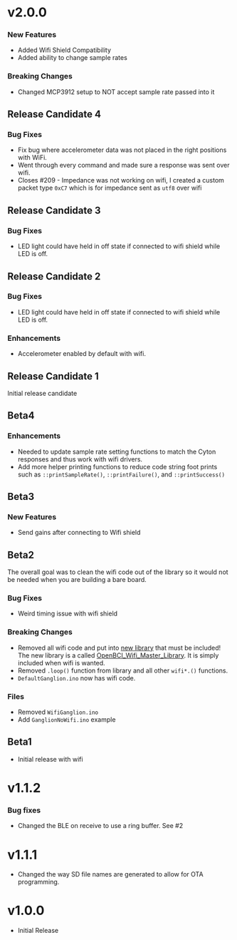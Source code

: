 # v2.0.0

### New Features

* Added Wifi Shield Compatibility
* Added ability to change sample rates

### Breaking Changes

* Changed MCP3912 setup to NOT accept sample rate passed into it

## Release Candidate 4

### Bug Fixes

* Fix bug where accelerometer data was not placed in the right positions with WiFi.
* Went through every command and made sure a response was sent over wifi.
* Closes #209 - Impedance was not working on wifi, I created a custom packet type `0xC7` which is for impedance sent as `utf8` over wifi

## Release Candidate 3

### Bug Fixes

* LED light could have held in off state if connected to wifi shield while LED is off.

## Release Candidate 2

### Bug Fixes

* LED light could have held in off state if connected to wifi shield while LED is off.

### Enhancements

* Accelerometer enabled by default with wifi.

## Release Candidate 1

Initial release candidate

## Beta4

### Enhancements

* Needed to update sample rate setting functions to match the Cyton responses and thus work with wifi drivers.
* Add more helper printing functions to reduce code string foot prints such as `::printSampleRate()`, `::printFailure()`, and `::printSuccess()`

## Beta3

### New Features

* Send gains after connecting to Wifi shield

## Beta2

The overall goal was to clean the wifi code out of the library so it would not be needed when you are building a bare board.

### Bug Fixes

* Weird timing issue with wifi shield

### Breaking Changes

* Removed all wifi code and put into [new library](https://github.com/OpenBCI/OpenBCI_Wifi_Master_Library) that must be included! The new library is a called [OpenBCI_Wifi_Master_Library](https://github.com/OpenBCI/OpenBCI_Wifi_Master_Library). It is simply included when wifi is wanted.
* Removed `.loop()` function from library and all other `wifi*.()` functions.
* `DefaultGanglion.ino` now has wifi code.

### Files

* Removed `WifiGanglion.ino`
* Add `GanglionNoWifi.ino` example

## Beta1

* Initial release with wifi

# v1.1.2

### Bug fixes

* Changed the BLE on receive to use a ring buffer. See #2

# v1.1.1

* Changed the way SD file names are generated to allow for OTA programming.

# v1.0.0

* Initial Release
